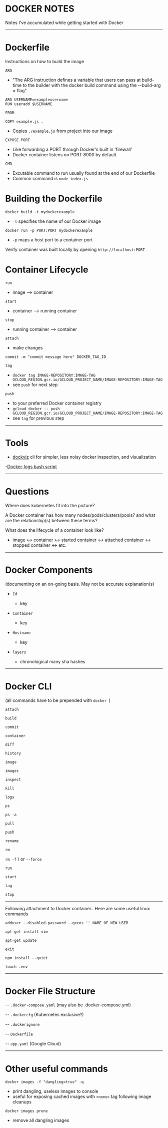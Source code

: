 # DOCKER NOTES
Notes I've accumulated while getting started with Docker

---

# Dockerfile

Instructions on how to build the image

`ARG`
- "The ARG instruction defines a variable that users can pass at build-time to the builder with the docker build command using the --build-arg <varname>=<value> flag"

```
ARG USERNAME=exampleusername
RUN useradd $USERNAME
```

`FROM`

`COPY example.js .`
- Copies `./example.js` from project into our image

`EXPOSE PORT`
- Like forwarding a PORT through Docker's built in 'firewall'
- Docker container listens on PORT 8000 by default

`CMD`
- Excutable command to run usually found at the end of our Dockerfile
- Common command is `node index.js`

# Building the Dockerfile

`docker build -t mydockerexample`
- `-t` specifies the name of our Docker image

`docker run -p PORT:PORT mydockerexample`
- `-p` maps a host port to a container port

Verify container was built locally by opening `http://localhost:PORT`


# Container Lifecycle

`run`
 - image --> container

`start`
 - container --> running container

`stop`
 - running container --> container

`attach`
  - make changes

`commit -m "commit message here" DOCKER_TAG_ID`

`tag`
  - `docker tag IMAGE-REPOSITORY:IMAGE-TAG GCLOUD_REGION.gcr.io/GCLOUD_PROJECT_NAME/IMAGE-REPOSITORY:IMAGE-TAG`
  - see `push` for next step

`push`
  - to your preferred Docker container registry
  - `gcloud docker -- push GCLOUD_REGION.gcr.io/GCLOUD_PROJECT_NAME/IMAGE-REPOSITORY:IMAGE-TAG`
  - see `tag` for previous step

---

# Tools

- [dockviz](https://github.com/justone/dockviz) cli for simpler, less noisy docker inspection, and visualization

-[Docker-logs bash script](https://gist.github.com/yarcowang/370e63e68972afbff970)

---

# Questions

Where does kubernetes fit into the picture?

A Docker container has how many nodes/pods/clusters/pools? and what are the relationship(s) between these terms?

What does the lifecycle of a container look like?
  - image <-> container <-> started container <-> attached container <-> stopped container <-> etc.

---

# Docker Components
(documenting on an on-going basis. May not be accurate explanation(s)

- `Id`
  - key

- `Container`
  - key

- `Hostname`
  - key

- `layers`
  - chronological many sha hashes

---

# Docker CLI

(all commands have to be prepended with `docker `)

`attach`

`build`

`commit`

`container`

`diff`

`history`

`image`

`images`

`inspect`

`kill`

`logs`

`ps`

`ps -a`

`pull`

`push`

`rename`

`rm`

`rm -f` \\ or `--force`

`run`

`start`

`tag`

`stop`

---

Following attachment to Docker container.. Here are some useful linux commands

`adduser --disabled-password --gecos '' NAME_OF_NEW_USER`

`apt-get install vim`

`apt-get update`

`exit`

`npm install --quiet`

`touch .env`

---

# Docker File Structure

-- `.docker-compose.yaml` (may also be .docker-compose.yml)

-- `.dockercfg` (Kubernetes exclusive?)

-- `.dockerignore`

-- `Dockerfile`

-- `app.yaml` (Google Cloud)

---

# Other useful commands

`docker images -f "dangling=true" -q`
- print dangling, useless images to console
- useful for exposing cached images with `<none>` tag following image cleanups

`docker images prune`
- remove all dangling images
